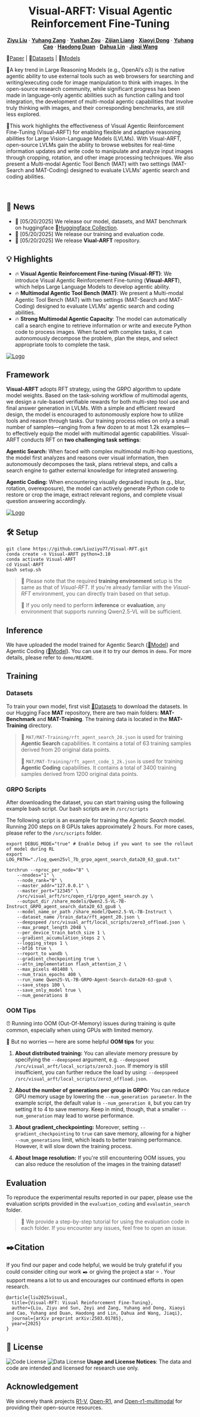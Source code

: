 <p align="center">
<!--   <h1 align="center"><img src="assets/logo.png" width="256"></h1> -->
  <h1 align="center">Visual-ARFT: Visual Agentic Reinforcement Fine-Tuning</h1>
    <p align="center">
    <a href="https://github.com/Liuziyu77"><strong>Ziyu Liu</strong></a>
    ·
    <a href="https://yuhangzang.github.io/"><strong>Yuhang Zang</strong></a>
    ·
    <a href=""><strong>Yushan Zou</strong></a>
    ·
    <a href="https://github.com/liang-zijian"><strong>Zijian Liang</strong></a>
    ·
    <a href="https://lightdxy.github.io/"><strong>Xiaoyi Dong</strong></a>
    ·
    <a href="https://scholar.google.com/citations?user=sJkqsqkAAAAJ"><strong>Yuhang Cao</strong></a>
    ·
    <a href="https://kennymckormick.github.io/"><strong>Haodong Duan</strong></a>
    ·
     <a href="http://dahua.site/"><strong>Dahua Lin</strong></a>
    ·
     <a href="https://myownskyw7.github.io/"><strong>Jiaqi Wang</strong></a>
  </p>
<!--   <h2 align="center">Accepted By ICLR 2025!</h2> -->
<!-- 🏠<a href="https://liuziyu77.github.io/MIA-DPO/">Homepage</a></h3>| -->
  📖<a href="https://arxiv.org/abs/2503.01785">Paper</a> |
  🤗<a href="https://huggingface.co/datasets/laolao77/MAT">Datasets</a> | 🤗<a href="https://huggingface.co/collections/laolao77/visual-arft-682c601d0e35ac6470adfe9f">Models</a></h3>
<div align="center"></div>
<p align="center">
  <p>
🌈A key trend in Large Reasoning Models (e.g., OpenAI’s o3) is the native agentic ability to use external tools such as web browsers for searching and writing/executing code for image manipulation to think with images. In the open-source research community, while significant progress has been made in language-only agentic abilities such as function calling and tool integration, the development of multi-modal agentic capabilities that involve truly thinking with images, and
their corresponding benchmarks, are still less explored. 
    
🌈This work highlights the effectiveness of Visual Agentic Reinforcement Fine-Tuning (Visual-ARFT) for enabling flexible and adaptive reasoning abilities for Large Vision-Language
Models (LVLMs). With Visual-ARFT, open-source LVLMs gain the ability to browse websites for real-time information updates and write code to manipulate and analyze input images through cropping, rotation, and other image processing techniques. We also present a Multi-modal Agentic Tool Bench (MAT) with two settings (MAT-Search and MAT-Coding) designed to evaluate LVLMs’ agentic search and coding abilities.
  </p>
<!--     <a href="">
      <img src="assets/teaser.png" alt="Logo" width="100%"> 
    </a> -->
<br>

<!--  <a href="">
  <img src="assets/radar.png" alt="Logo" >
</a>  -->

## 📢 News
- 🚀 [05/20/2025] We release our model, datasets, and MAT benchmark on huggingface 🤗<a href="https://huggingface.co/collections/laolao77/visual-arft-682c601d0e35ac6470adfe9f">Huggingface Collection</a>.
- 🚀 [05/20/2025] We release our training and evaluation code.
- 🚀 [05/20/2025] We release **Viual-ARFT** repository.

## 💡 Highlights
- 🔥 **Visual Agentic Reinforcement Fine-tuning (Visual-RFT)**: We introduce Visual Agentic Reinforcement Fine-tuning (**Visual-ARFT**), which helps Large Language Models to develop agentic ability.
- 🔥 **Multimodal Agentic Tool Bench (MAT)**: We present a Multi-modal Agentic Tool Bench (MAT) with two settings (MAT-Search and MAT-Coding) designed to evaluate LVLMs’ agentic search and coding abilities.
- 🔥 **Strong Multimodal Agentic Capacity**: The model can automatically call a search engine to retrieve information or write and execute Python code to process images. When faced with complex tasks, it can autonomously decompose the problem, plan the steps, and select appropriate tools to complete the task.

<a href="">
  <img src="assets/tesear.png" alt="Logo" >
</a>

## Framework
**Visual-ARFT** adopts RFT strategy, using the GRPO algorithm to update model weights. Based on the task-solving workflow of multimodal agents, we design a rule-based verifiable rewards for both multi-step tool use and final answer generation in LVLMs. With a simple and efficient reward design, the model is encouraged to autonomously explore how to utilize tools and reason through tasks. Our training process relies on only a small number of samples—ranging from a few dozen to at most 1.2k examples—to effectively equip the model with multimodal agentic capabilities. Visual-ARFT conducts RFT on **two challenging task settings**:

**Agentic Search:** When faced with complex multimodal multi-hop questions, the model first analyzes and reasons over visual information, then autonomously decomposes the task, plans retrieval steps, and calls a search engine to gather external knowledge for integrated answering.

**Agentic Coding:** When encountering visually degraded inputs (e.g., blur, rotation, overexposure), the model can actively generate Python code to restore or crop the image, extract relevant regions, and complete visual question answering accordingly.

<a href="">
  <img src="assets/framework.png" alt="Logo" >
</a>

## 🛠️ Setup
```
git clone https://github.com/Liuziyu77/Visual-RFT.git
conda create -n Visual-ARFT python=3.10
conda activate Visual-ARFT
cd Visual-ARFT
bash setup.sh
```
> 📌 Please note that the required **training environment** setup is the same as that of *Visual-RFT*. If you're already familiar with the *Visual-RFT* environment, you can directly train based on that setup.
> 
> 📌 If you only need to perform **inference** or **evaluation**, any environment that supports running Qwen2.5-VL will be sufficient.

## Inference
We have uploaded the model trained for Agentic Search (<a href="https://huggingface.co/laolao77/Visual-ARFT-Search">🤗Model</a>) and Agentic Coding (<a href="https://huggingface.co/laolao77/Visual-ARFT-Coding">🤗Model</a>). You can use it to try our demos in `demo`. For more details, please refer to `demo/README`.

## Training
### Datasets
To train your own model, first visit <a href="https://huggingface.co/datasets/laolao77/MAT">🤗Datasets</a> to download the datasets. In our Hugging Face **MAT** repository, there are two main folders: **MAT-Benchmark** and **MAT-Training**. The training data is located in the **MAT-Training** directory.

> 🔔 `MAT/MAT-Training/rft_agent_search_20.json` is used for training **Agentic Search** capabilities. It contains a total of 63 training samples derived from 20 original data points.
> 
> 🔔 `MAT/MAT-Training/rft_agent_code_1_2k.json` is used for training **Agentic Coding** capabilities. It contains a total of 3400 training samples derived from 1200 original data points.

### GRPO Scripts
After downloading the dataset, you can start training using the following example bash script. Our bash scripts are in ```/src/scripts```

The following script is an example for training the *Agentic Search* model. Running 200 steps on 8 GPUs takes approximately 2 hours. For more cases, please refer to the ```/src/scripts``` folder.

```
export DEBUG_MODE="true" # Enable Debug if you want to see the rollout of model during RL
export LOG_PATH="./log_qwen25vl_7b_grpo_agent_search_data20_63_gpu8.txt"

torchrun --nproc_per_node="8" \
    --nnodes="1" \
    --node_rank="0" \
    --master_addr="127.0.0.1" \
    --master_port="12345" \
    /src/visual_arft/src/open_r1/grpo_agent_search.py \
    --output_dir /share_models/Qwen2.5-VL-7B-Instruct_GRPO_agent_search_data20_63_gpu8 \
    --model_name_or_path /share_model/Qwen2.5-VL-7B-Instruct \
    --dataset_name /train_data/rft_agent_20.json \
    --deepspeed /src/visual_arft/local_scripts/zero3_offload.json \
    --max_prompt_length 2048 \
    --per_device_train_batch_size 1 \
    --gradient_accumulation_steps 2 \
    --logging_steps 1 \
    --bf16 true \
    --report_to wandb \
    --gradient_checkpointing true \
    --attn_implementation flash_attention_2 \
    --max_pixels 401408 \
    --num_train_epochs 400 \
    --run_name Qwen25-VL-7B-GRPO-Agent-Search-data20-63-gpu8 \
    --save_steps 100 \
    --save_only_model true \
    --num_generations 8
```
### OOM Tips 
⏰ Running into OOM (Out-Of-Memory) issues during training is quite common, especially when using GPUs with limited memory. 

🔦 But no worries — here are some helpful **OOM tips** for you:

1. **About distributed training:** You can alleviate memory pressure by specifying the `--deepspeed` argument, e.g. `--deepspeed /src/visual_arft/local_scripts/zero3.json`.  If memory is still insufficient, you can further reduce the load by using: `--deepspeed /src/visual_arft/local_scripts/zero3_offload.json`.

2. **About the number of generations per group in GRPO:** You can reduce GPU memory usage by lowering the `--num_generation parameter`. In the example script, the default value is `--num_generation 8`, but you can try setting it to 4 to save memory. Keep in mind, though, that a smaller `--num_generation` may lead to worse performance.
  
3. **About gradient_checkpointing:** Moreover, setting `--gradient_checkpointing` to `true` can save memory, allowing for a higher `--num_generations` limit, which leads to better training performance. However, it will slow down the training process.

4. **About Image resolution:** If you're still encountering OOM issues, you can also reduce the resolution of the images in the training dataset!

## Evaluation
To reproduce the experimental results reported in our paper, please use the evaluation scripts provided in the `evaluation_coding` and `evaluatin_search` folder.
> 🔔 We provide a step-by-step tutorial for using the evaluation code in each folder. If you encounter any issues, feel free to open an issue.



## ✒️Citation
If you find our paper and code helpful, we would be truly grateful if you could consider citing our work ✒️ or giving the project a star ⭐️ . 
Your support means a lot to us and encourages our continued efforts in open research.
```
@article{liu2025visual,
  title={Visual-RFT: Visual Reinforcement Fine-Tuning},
  author={Liu, Ziyu and Sun, Zeyi and Zang, Yuhang and Dong, Xiaoyi and Cao, Yuhang and Duan, Haodong and Lin, Dahua and Wang, Jiaqi},
  journal={arXiv preprint arXiv:2503.01785},
  year={2025}
}
```

## 📄 License
![Code License](https://img.shields.io/badge/Code%20License-Apache_2.0-green.svg) ![Data License](https://img.shields.io/badge/Data%20License-CC%20By%20NC%204.0-red.svg) **Usage and License Notices**: The data and code are intended and licensed for research use only.

## Acknowledgement
We sincerely thank projects <a href="https://github.com/Deep-Agent/R1-V">R1-V</a>, <a href="https://github.com/huggingface/open-r1">Open-R1</a>, and <a href="https://github.com/EvolvingLMMs-Lab/open-r1-multimodal">Open-r1-multimodal</a> for providing their open-source resources.








